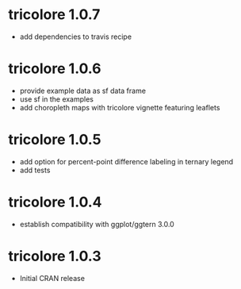 # tricolore 1.0.7

* add dependencies to travis recipe

# tricolore 1.0.6

* provide example data as sf data frame
* use sf in the examples
* add choropleth maps with tricolore vignette featuring leaflets

# tricolore 1.0.5

* add option for percent-point difference labeling in ternary legend
* add tests

# tricolore 1.0.4

* establish compatibility with ggplot/ggtern 3.0.0

# tricolore 1.0.3

* Initial CRAN release
